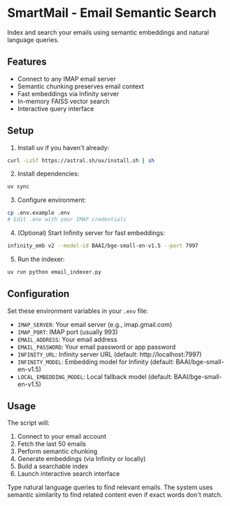# SmartMail - Email Semantic Search

Index and search your emails using semantic embeddings and natural language queries.

## Features

- Connect to any IMAP email server
- Semantic chunking preserves email context
- Fast embeddings via Infinity server
- In-memory FAISS vector search
- Interactive query interface

## Setup

1. Install uv if you haven't already:
```bash
curl -LsSf https://astral.sh/uv/install.sh | sh
```

2. Install dependencies:
```bash
uv sync
```

3. Configure environment:
```bash
cp .env.example .env
# Edit .env with your IMAP credentials
```

4. (Optional) Start Infinity server for fast embeddings:
```bash
infinity_emb v2 --model-id BAAI/bge-small-en-v1.5 --port 7997
```

5. Run the indexer:
```bash
uv run python email_indexer.py
```

## Configuration

Set these environment variables in your `.env` file:

- `IMAP_SERVER`: Your email server (e.g., imap.gmail.com)
- `IMAP_PORT`: IMAP port (usually 993)
- `EMAIL_ADDRESS`: Your email address
- `EMAIL_PASSWORD`: Your email password or app password
- `INFINITY_URL`: Infinity server URL (default: http://localhost:7997)
- `INFINITY_MODEL`: Embedding model for Infinity (default: BAAI/bge-small-en-v1.5)
- `LOCAL_EMBEDDING_MODEL`: Local fallback model (default: BAAI/bge-small-en-v1.5)

## Usage

The script will:
1. Connect to your email account
2. Fetch the last 50 emails
3. Perform semantic chunking
4. Generate embeddings (via Infinity or locally)
5. Build a searchable index
6. Launch interactive search interface

Type natural language queries to find relevant emails. The system uses semantic similarity to find related content even if exact words don't match.